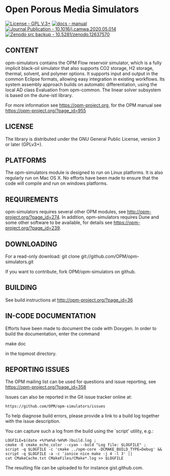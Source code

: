 # Open Porous Media Simulators
[![License - GPL V.3+](https://img.shields.io/badge/License-GPL_V.3%2B-2ea44f)](https://)
[![docs - manual](https://img.shields.io/badge/docs-manual-999999)](https://opm-project.org/?page_id=955)
[![Journal Publication - 10.1016/j.camwa.2020.05.014](https://img.shields.io/badge/Journal_Publication-10.1016%2Fj.camwa.2020.05.014-2222FF)](https://doi.org/10.1016/j.camwa.2020.05.014)
[![Zenodo src backup - 10.5281/zenodo.12637570](https://img.shields.io/badge/Zenodo_src_backup-10.5281%2Fzenodo.12637570-ff2222)](https://doi.org/10.5281/zenodo.12637570)


CONTENT
-------

opm-simulators contains the OPM Flow reservoir simulator, which is a fully
implicit black-oil simulator that also supports CO2 storage, H2 storage, thermal,
solvent, and polymer options. It supports input and output in the common Eclipse formats,
allowing easy integration in existing workflows.
Its system assembly approach builds on automatic differentiation,
using the local AD class Evaluation from opm-common. The linear solver subsystem is based on
the dune-istl library.

For more information see https://opm-project.org, for the OPM manual see
https://opm-project.org/?page_id=955

LICENSE
-------

The library is distributed under the GNU General Public License,
version 3 or later (GPLv3+).


PLATFORMS
---------

The opm-simulators module is designed to run on Linux platforms. It is
also regularly run on Mac OS X. No efforts have been made to ensure
that the code will compile and run on windows platforms.


REQUIREMENTS
------------

opm-simulators requires several other OPM modules, see
http://opm-project.org/?page_id=274. In addition, opm-simulators
requires Dune and some other software to be available, for details
see https://opm-project.org/?page_id=239.


DOWNLOADING
-----------

For a read-only download:
git clone git://github.com/OPM/opm-simulators.git

If you want to contribute, fork OPM/opm-simulators on github.


BUILDING
--------

See build instructions at http://opm-project.org/?page_id=36


IN-CODE DOCUMENTATION
---------------------

Efforts have been made to document the code with Doxygen.
In order to build the documentation, enter the command

 make doc

in the topmost directory.


REPORTING ISSUES
----------------

The OPM mailing list can be used for questions and issue reporting,
see https://opm-project.org/?page_id=358

Issues can also be reported in the Git issue tracker online at:

    https://github.com/OPM/opm-simulators/issues

To help diagnose build errors, please provide a link to a build log together
with the issue description.

You can capture such a log from the build using the `script' utility, e.g.:

    LOGFILE=$(date +%Y%m%d-%H%M-)build.log ;
    cmake -E cmake_echo_color --cyan --bold "Log file: $LOGFILE" ;
    script -q $LOGFILE -c 'cmake ../opm-core -DCMAKE_BUILD_TYPE=Debug' &&
    script -q $LOGFILE -a -c 'ionice nice make -j 4 -l 3' ||
    cat CMakeCache.txt CMakeFiles/CMake*.log >> $LOGFILE

The resulting file can be uploaded to for instance gist.github.com.
